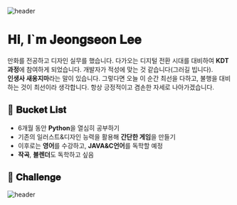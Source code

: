 ![header](https://capsule-render.vercel.app/api?type=waving&color=0:8f9ed1,100:d4938b&_&height=200&section=header)

# 𝐇𝐢, 𝐈`𝐦 𝐉𝐞𝐨𝐧𝐠𝐬𝐞𝐨𝐧 𝐋𝐞𝐞
만화를 전공하고 디자인 실무를 했습니다. 다가오는 디지털 전환 시대를 대비하여 **KDT 과정**에 참여하게 되었습니다. 개발자가 적성에 맞는 것 같습니다(그러길 빕니다). <br> **인생사 새옹지마**라는 말이 있습니다. 그렇다면 오늘 이 순간 최선을 다하고, 불행을 대비하는 것이 최선이라 생각합니다. 항상 긍정적이고 겸손한 자세로 나아가겠습니다.

## 📝 𝐁𝐮𝐜𝐤𝐞𝐭 𝐋𝐢𝐬𝐭
- 6개월 동안 **Python**을 열심히 공부하기
- 기존의 일러스트&디자인 능력을 활용해 **간단한 게임**을 만들기
- 이후로는 **영어**를 수강하고, **JAVA&C언어**를 독학할 예정
- **작곡**, **블렌더**도 독학하고 싶음

## 🚩 𝐂𝐡𝐚𝐥𝐥𝐞𝐧𝐠𝐞

![header](https://capsule-render.vercel.app/api?type=waving&color=0:8f9ed1,100:d4938b&_&height=200&section=footer)
